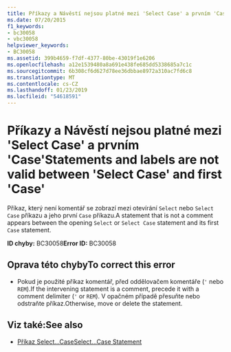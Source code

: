 ```yaml
---
title: Příkazy a Návěstí nejsou platné mezi 'Select Case' a prvním 'Case'
ms.date: 07/20/2015
f1_keywords:
- bc30058
- vbc30058
helpviewer_keywords:
- BC30058
ms.assetid: 399b4659-f7df-4377-80be-43019f1e6206
ms.openlocfilehash: a12e1539480a8a691e438fe685dd5338685a7c1c
ms.sourcegitcommit: 6b308cf6d627d78ee36dbbae8972a310ac7fd6c8
ms.translationtype: MT
ms.contentlocale: cs-CZ
ms.lasthandoff: 01/23/2019
ms.locfileid: "54618591"
---
```

# <a name="statements-and-labels-are-not-valid-between-select-case-and-first-case"></a><span data-ttu-id="34aab-102">Příkazy a Návěstí nejsou platné mezi 'Select Case' a prvním 'Case'</span><span class="sxs-lookup"><span data-stu-id="34aab-102">Statements and labels are not valid between 'Select Case' and first 'Case'</span></span>
<span data-ttu-id="34aab-103">Příkaz, který není komentář se zobrazí mezi otevírání `Select` nebo `Select Case` příkazu a jeho první `Case` příkazu.</span><span class="sxs-lookup"><span data-stu-id="34aab-103">A statement that is not a comment appears between the opening `Select` or `Select Case` statement and its first `Case` statement.</span></span>  
  
 <span data-ttu-id="34aab-104">**ID chyby:** BC30058</span><span class="sxs-lookup"><span data-stu-id="34aab-104">**Error ID:** BC30058</span></span>  
  
## <a name="to-correct-this-error"></a><span data-ttu-id="34aab-105">Oprava této chyby</span><span class="sxs-lookup"><span data-stu-id="34aab-105">To correct this error</span></span>  
  
-   <span data-ttu-id="34aab-106">Pokud je použité příkaz komentář, před oddělovačem komentáře (`'` nebo `REM`).</span><span class="sxs-lookup"><span data-stu-id="34aab-106">If the intervening statement is a comment, precede it with a comment delimiter (`'` or `REM`).</span></span> <span data-ttu-id="34aab-107">V opačném případě přesuňte nebo odstraňte příkaz.</span><span class="sxs-lookup"><span data-stu-id="34aab-107">Otherwise, move or delete the statement.</span></span>  
  
## <a name="see-also"></a><span data-ttu-id="34aab-108">Viz také:</span><span class="sxs-lookup"><span data-stu-id="34aab-108">See also</span></span>
- [<span data-ttu-id="34aab-109">Příkaz Select...Case</span><span class="sxs-lookup"><span data-stu-id="34aab-109">Select...Case Statement</span></span>](../../visual-basic/language-reference/statements/select-case-statement.md)
